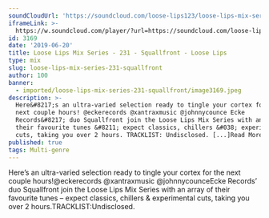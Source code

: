 ```yaml
---
soundCloudUrl: 'https://soundcloud.com/loose-lips123/loose-lips-mix-series-231-squallfront'
iframeLink: >-
  https://w.soundcloud.com/player/?url=https://soundcloud.com/loose-lips123/loose-lips-mix-series-231-squallfront&color=00aabb&auto_play=false&hide_related=false&show_comments=true&show_user=true&show_reposts=false
id: 3169
date: '2019-06-20'
title: Loose Lips Mix Series - 231 - Squallfront - Loose Lips
type: mix
slug: loose-lips-mix-series-231-squallfront
author: 100
banner:
  - imported/loose-lips-mix-series-231-squallfront/image3169.jpeg
description: >-
  Here&#8217;s an ultra-varied selection ready to tingle your cortex for the
  next couple hours! @eckerecords @xantraxmusic @johnnycounce Ecke
  Records&#8217; duo Squallfront join the Loose Lips Mix Series with an array of
  their favourite tunes &#8211; expect classics, chillers &#038; experimental
  cuts, taking you over 2 hours. TRACKLIST: Undisclosed. [...]Read More...
published: true
tags: Multi-genre
---
```

Here’s an ultra-varied selection ready to tingle your cortex for the next couple hours!@eckerecords @xantraxmusic @johnnycounceEcke Records’ duo Squallfront join the Loose Lips Mix Series with an array of their favourite tunes – expect classics, chillers & experimental cuts, taking you over 2 hours.TRACKLIST:Undisclosed.